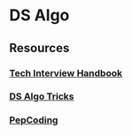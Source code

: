 # DS Algo

## Resources

### [Tech Interview Handbook](https://techinterviewhandbook.org/)

### [DS Algo Tricks](https://www.notion.so/sisyphus18/DS-Algo-Tricks-a1a91c20e4ef45b6aaa5dbf670d5e39d)

### [PepCoding](https://www.youtube.com/playlist?list=PL-Jc9J83PIiG8fE6rj9F5a6uyQ5WPdqKy)

